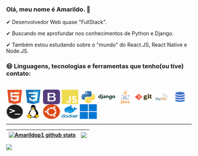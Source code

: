 ### Olá, meu nome é Amarildo. 👋

&#10004; Desenvolvedor Web quase "FullStack".

&#10004; Buscando me aprofundar nos conhecimentos de Python e Django. 

&#10004; Também estou estudando sobre o "mundo" do React.JS, React Native e Node.JS.



 ### 😄 Linguagens, tecnologias e ferramentas que tenho(ou tive) contato:


<div style="display: inline_block"><br>
  <img align="center" height="40" width="46" src="./imgs/html5.svg" alt="HTML5" title="HTML5">
  <img align="center" height="40" width="46" src="./imgs/css3.svg" alt="CSS3" title="CSS3">
  <img align="center" height="40" width="46" src="./imgs/bootstrap.svg" alt="Bootstrap" title="Bootstrap">
  <img align="center" height="40" width="46" src="./imgs/javascript.svg" alt="JavaScript" title="JavaScript">
  <img align="center" height="40" width="46" src="./imgs/python.svg" alt="Python3" title="Python3">
  <img align="center" height="40" width="46" src="./imgs/django.png" alt="Django" title="Django">
  <img align="center" height="40" width="46" src="./imgs/java.png" alt="Java" title="Java">
  <img align="center" height="40" width="46" src="./imgs/git.png" alt="Git" title="Git">
  <img align="center" height="40" width="46" src="./imgs/mysql.png" alt="MySQL" title="MySQL">
  <img align="center" height="40" width="46" src="./imgs/sql.png" alt="SQL" title="SQL">
  <img align="center" height="40" width="46" src="./imgs/terminal.png" alt="Terminal Linux" title="Terminal Linux">
  <img align="center" height="40" width="46" src="./imgs/linux.png" alt="Linux" title="Linux">
  <img align="center" height="40" width="46" src="./imgs/ubuntu.png" alt="Ubuntu" title="Ubuntu">
  <img align="center" height="40" width="46" src="./imgs/docker.png" alt="Docker" title="Docker">
  <img align="center" height="40" width="46" src="./imgs/windows.png" alt="Windows" title="Windows">
</div>
<hr style="background-color: black">


| <a href="https://github.com/Amarildop1/github-readme-stats"><img align="center" align="center" src="https://github-readme-stats.vercel.app/api?username=Amarildop1&show_icons=true&theme=dark&hide_border=true" alt="Amarildop1 github stats" /></a> | <a href="https://github.com/Amarildop1/github-readme-stats"><img align="center" align="center" src="https://github-readme-stats.vercel.app/api/top-langs/?username=Amarildop1&layout=compact&theme=dark&hide_border=true" /></a> |
| ------------- | ------------- |

![](https://komarev.com/ghpvc/?username=Amarildop1&label=Profile+Views)

